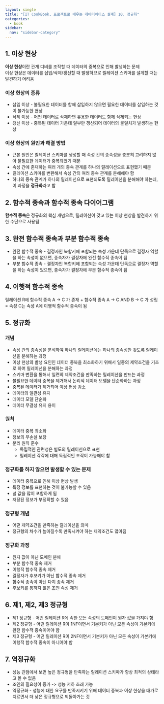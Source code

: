 ```yaml
---
layout: single
title: "[IT CookBook, 프로젝트로 배우는 데이터베이스 설계] 10. 정규화"
categories:
  - book
sidebar:
  nav: "sidebar-category"
---
```


## 1. 이상 현상

**이상 현상**이란 관계 디비를 조작할 때 데이터의 중복으로 인해 발생하는 문제<br />
이상 현상은 데이터를 삽입/삭제/갱신할 때 발생하므로 릴레이션 스키마를 설계할 때는 발견하기 어려움

### 이상 현상의 종류
- 삽입 이상 - 불필요한 데이터를 함께 삽입하지 않으면 필요한 데이터를 삽입하는 것이 불가능한 현상
- 삭제 이상 - 어떤 데이터르 삭제하면 유용한 데이터도 함께 삭제되는 현상
- 갱신 이상 - 중복된 데이터 가운데 일부만 갱신되어 데이터의 불일치가 발생하는 현상

### 이상 현상의 원인과 해결 방법
- 근본 원인은 릴레이션 스키마를 생성할 때 속성 간의 종속성을 충분히 고려하지 않아 불필요한 데이터가 중복되었기 때문
- 속성 간에 존재하는 여러 개의 종속 관계를 하나의 릴레이션으로 표현했기 때문
- 릴레이션 스키마를 변환해서 속성 간의 여러 종속 관계를 분해해야 함
- 하나의 종속 관계가 하나의 릴레이션으로 표현되도록 릴레이션을 분해해야 하는데, 이 과정을 **정규화**라고 함


## 2. 함수적 종속과 함수적 종속 다이어그램

**함수적 종속**은 정규화의 핵심 개념으로, 릴레이션이 갖고 있는 이상 현상을 발견하기 위한 수단으로 사용됨


## 3. 완전 함수적 종속과 부분 함수적 종속

- 완전 함수적 종속 - 결정자인 복합키에 포함되는 속성 가운데 단독으로 결정자 역할을 하는 속성이 없으면, 종속자가 결정자에 완전 함수적 종속이 됨
- 부분 함수적 종속 - 결정자인 복합키에 포함되는 속성 가운데 단독으로 결정자 역할을 하는 속성이 있으면, 종속자가 결정자에 부분 함수적 종속이 됨


## 4. 이행적 함수적 종속

릴레이션 R에 함수적 종속 A -> C 가 존재 + 함수적 종속 A -> C AND B -> C 가 성립 = 속성 C는 속성 A에 이행적 함수적 종속이 됨

## 5. 정규화

### 개념
- 속성 간의 종속성을 분석하여 하나의 릴레이션에는 하나의 종속성만 갖도록 릴레이션을 분해하는 과정
- 이상 현상의 발생 요인인 데이터 중복을 최소화하기 위해서 일종의 제약조건을 기초로 하여 릴레이션을 분해하는 과정
- 스키마 변환을 통해서 일련의 제약조건을 만족하는 릴레이션을 만드는 과정
- 불필요한 데이터 중복을 제거해서 논리적 데이터 모델을 단순화하는 과정
- 중복된 데이터가 제거되어 이상 현상 감소
- 데이터의 일관성 유지
- 데이터 모델 단순화
- 데이터 무결성 유지 용이

### 원칙
- 데이터 중복 최소화
- 정보의 무손실 보장
- 분리 원칙 준수
  - 독립적인 관련성은 별도의 릴레이션으로 표현
  - 릴레이션 각각에 대해 독립적인 조작이 가능해야 함

### 정규화를 하지 않으면 발생할 수 있는 문제
- 데이터 중복으로 인해 이상 현상 발생
- 특정 정보를 표현하는 것이 불가능할 수 있음
- 널 값을 많이 포함하게 됨
- 저장된 정보가 부정확할 수 있음

### 정규형 개념
- 어떤 제약조건을 만족하는 릴레이션을 의미
- 정규형의 차수가 높아질수록 만족시켜야 하는 제약조건도 많아짐

### 정규화 과정
- 원자 값이 아닌 도메인 분해
- 부분 함수적 종속 제거
- 이행적 함수적 종속 제거
- 결정자가 후보키가 아닌 함수적 종속 제거
- 함수적 종속이 아닌 다치 종속 제거
- 후보키를 통하지 않은 조인 속성 제거


## 6. 제1, 제2, 제3 정규형

- 제1 정규형 - 어떤 릴레이션 R에 속한 모든 속성의 도메인이 원자 값을 가져야 함
- 제2 정규형 - 어떤 릴레이션 R이 1NF이면서 기본키가 아닌 모든 속성이 기본키에 완전 함수적 종속이어야 함
- 제3 정규형 - 어떤 릴레이션 R이 2NF이면서 기본키가 아닌 모든 속성이 기본키에 이행적 함수적 종속이 아니어야 함


## 7. 역정규화

- 성능 관점에서 보면 높은 정규형을 만족하는 릴레이션 스키마가 항상 최적의 상태라고 볼 수 없음
- 조인의 필요성이 증가 -> 성능 저하 초래 가능
- 역정규화 - 성능에 대한 요구를 만족시키기 위해 데이터 중복과 이상 현상을 대가로 치르면서 더 낮은 정규형으로 되돌아가는 것
